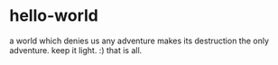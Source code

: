 # hello-world
a world which denies us any adventure makes its destruction the only adventure.
keep it light. :) that is all.
